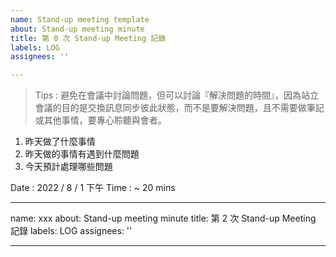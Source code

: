 ```yaml
---
name: Stand-up meeting template
about: Stand-up meeting minute
title: 第 0 次 Stand-up Meeting 記錄
labels: LOG
assignees: ''

---
```


> Tips : 避免在會議中討論問題，但可以討論『解決問題的時間』，因為站立會議的目的是交換訊息同步彼此狀態，而不是要解決問題，且不需要做筆記或其他事情，要專心聆聽與會者。

1. 昨天做了什麼事情
2. 昨天做的事情有遇到什麼問題
3. 今天預計處理哪些問題

Date : 2022 / 8 / 1 下午
Time : ~ 20 mins


---
name: xxx
about: Stand-up meeting minute
title: 第 2 次 Stand-up Meeting 記錄
labels: LOG
assignees: ''

---
